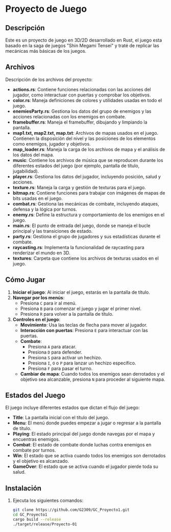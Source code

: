 # Proyecto de Juego

## Descripción

Este es un proyecto de juego en 3D/2D desarrollado en Rust, el juego esta basado en la saga de juegos "Shin Megami Tensei" y traté de replicar las mecánicas más básicas de los juegos.

## Archivos

Descripción de los archivos del proyecto:

- **actions.rs**: Contiene funciones relacionadas con las acciones del jugador, como interactuar con puertas y comprobar los objetivos.
- **color.rs**: Maneja definiciones de colores y utilidades usadas en todo el juego.
- **enemiesParty.rs**: Gestiona los datos del grupo de enemigos y las acciones relacionadas con los enemigos en combate.
- **framebuffer.rs**: Maneja el framebuffer, dibujando y limpiando la pantalla.
- **map1.txt, map2.txt, map.txt**: Archivos de mapas usados en el juego. Contienen la disposición del nivel y las posiciones de los elementos como enemigos, jugador y objetivos.
- **map_loader.rs**: Maneja la carga de los archivos de mapa y el análisis de los datos del mapa.
- **music**: Contiene los archivos de música que se reproducen durante los diferentes estados del juego (por ejemplo, pantalla de título, jugabilidad).
- **player.rs**: Gestiona los datos del jugador, incluyendo posición, salud y acciones.
- **texture.rs**: Maneja la carga y gestión de texturas para el juego.
- **bitmap.rs**: Contiene funciones para trabajar con imágenes de mapas de bits usadas en el juego.
- **combat.rs**: Gestiona las mecánicas de combate, incluyendo ataques, defensa y la lógica por turnos.
- **enemy.rs**: Define la estructura y comportamiento de los enemigos en el juego.
- **main.rs**: El punto de entrada del juego, donde se maneja el bucle principal y las transiciones de estado.
- **party.rs**: Gestiona el grupo de jugadores y sus estadísticas durante el combate.
- **raycasting.rs**: Implementa la funcionalidad de raycasting para renderizar el mundo en 3D.
- **textures**: Carpeta que contiene los archivos de texturas usados en el juego.

## Cómo Jugar

1. **Iniciar el juego**: Al iniciar el juego, estarás en la pantalla de título.
2. **Navegar por los menús**:
    - Presiona `C` para ir al menú.
    - Presiona `B` para comenzar el juego y jugar el primer nivel.
    - Presiona `R` para volver a la pantalla de título.
3. **Controles en el juego**:
    - **Movimiento**: Usa las teclas de flecha para mover al jugador.
    - **Interacción con puertas**: Presiona `E` para interactuar con las puertas.
    - **Combate**:
        - Presiona `A` para atacar.
        - Presiona `D` para defender.
        - Presiona `S` para activar un hechizo.
        - Presiona `I`, `O` o `P` para lanzar un hechizo específico.
        - Presiona `F` para pasar el turno.
    - **Cambiar de mapa**: Cuando todos los enemigos sean derrotados y el objetivo sea alcanzable, presiona `N` para proceder al siguiente mapa.
## Estados del Juego

El juego incluye diferentes estados que dictan el flujo del juego:

- **Title**: La pantalla inicial con el título del juego.
- **Menu**: El menú donde puedes empezar a jugar o regresar a la pantalla de título.
- **Playing**: El estado principal del juego donde navegas por el mapa y encuentras enemigos.
- **Combat**: El estado de combate donde luchas contra enemigos en combate por turnos.
- **Win**: El estado que se activa cuando todos los enemigos son derrotados y el objetivo es alcanzado.
- **GameOver**: El estado que se activa cuando el jugador pierde toda su salud.

## Instalación

1. Ejecuta los siguientes comandos:
   ```sh
   git clone https://github.com/G2309/GC_Proyecto1.git
   cd GC_Proyecto1
   cargo build --release
   ./target/release/Proyecto-01
   ```
